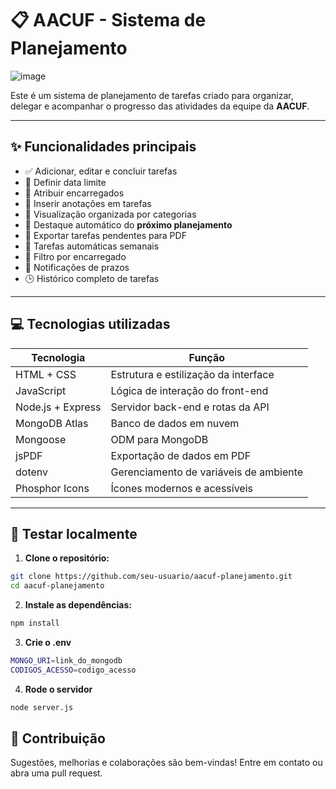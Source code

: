 # 📋 AACUF - Sistema de Planejamento

![image](https://github.com/user-attachments/assets/94cd5601-568d-4fe7-a2dc-2ae17f2ec4bc)

Este é um sistema de planejamento de tarefas criado para organizar, delegar e acompanhar o progresso das atividades da equipe da **AACUF**.

---

## ✨ Funcionalidades principais

- ✅ Adicionar, editar e concluir tarefas
- 📅 Definir data limite
- 👥 Atribuir encarregados
- 📝 Inserir anotações em tarefas
- 📂 Visualização organizada por categorias
- 📌 Destaque automático do **próximo planejamento**
- 🧾 Exportar tarefas pendentes para PDF
- 🔁 Tarefas automáticas semanais
- 🎯 Filtro por encarregado
- 🔔 Notificações de prazos
- 🕒 Histórico completo de tarefas


---

## 💻 Tecnologias utilizadas

| Tecnologia       | Função                                 |
|------------------|-----------------------------------------|
| HTML + CSS       | Estrutura e estilização da interface    |
| JavaScript       | Lógica de interação do front-end        |
| Node.js + Express| Servidor back-end e rotas da API        |
| MongoDB Atlas    | Banco de dados em nuvem                 |
| Mongoose         | ODM para MongoDB                        |
| jsPDF            | Exportação de dados em PDF              |
| dotenv           | Gerenciamento de variáveis de ambiente  |
| Phosphor Icons   | Ícones modernos e acessíveis            |

---

## 🧪 Testar localmente

1. **Clone o repositório:**

```bash
git clone https://github.com/seu-usuario/aacuf-planejamento.git
cd aacuf-planejamento
```

2. **Instale as dependências:**

```bash
npm install
```

3. **Crie o .env**
```bash
MONGO_URI=link_do_mongodb
CODIGOS_ACESSO=codigo_acesso
```

4. **Rode o servidor**
```bash
node server.js
```

## 🤝 Contribuição
Sugestões, melhorias e colaborações são bem-vindas! Entre em contato ou abra uma pull request. 


